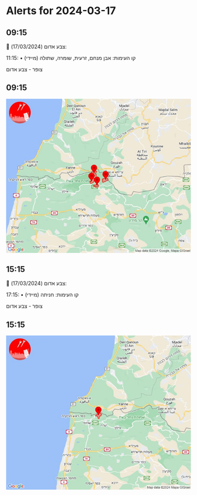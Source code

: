 # Alerts for 2024-03-17

## 09:15

🔴 צבע אדום (17/03/2024):

11:15:
• קו העימות: אבן מנחם, זרעית, שומרה, שתולה (מיידי)

צופר - צבע אדום

## 09:15

![Photo](images/19888.jpg)

## 15:15

🔴 צבע אדום (17/03/2024):

17:15:
• קו העימות: חניתה (מיידי)

צופר - צבע אדום

## 15:15

![Photo](images/19890.jpg)


